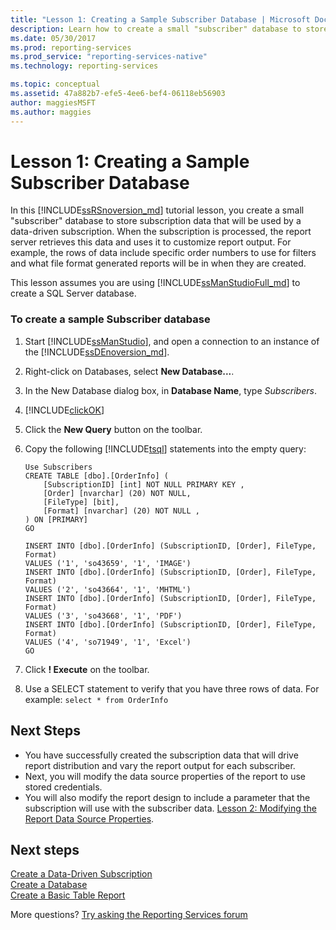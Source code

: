 ```yaml
---
title: "Lesson 1: Creating a Sample Subscriber Database | Microsoft Docs"
description: Learn how to create a small "subscriber" database to store subscription data that will be used by a data-driven subscription.
ms.date: 05/30/2017
ms.prod: reporting-services
ms.prod_service: "reporting-services-native"
ms.technology: reporting-services

ms.topic: conceptual
ms.assetid: 47a882b7-efe5-4ee6-bef4-06118eb56903
author: maggiesMSFT
ms.author: maggies
---
```


# Lesson 1: Creating a Sample Subscriber Database

In this [!INCLUDE[ssRSnoversion_md](../includes/ssrsnoversion-md.md)] tutorial lesson, you create a small "subscriber" database to store subscription data that will be used by a data-driven subscription. When the subscription is processed, the report server retrieves this data and uses it to customize report output. For example, the rows of data include specific order numbers to use for filters and what file format generated reports will be in when they are created.  
  
This lesson assumes you are using [!INCLUDE[ssManStudioFull_md](../includes/ssmanstudiofull-md.md)] to create a SQL Server database.  
  
### To create a sample Subscriber database  
  
1.  Start [!INCLUDE[ssManStudio](../includes/ssmanstudio-md.md)], and open a connection to an instance of the [!INCLUDE[ssDEnoversion_md](../includes/ssdenoversion-md.md)].  
  
2.  Right-click on Databases, select **New Database...**.  
  
3.  In the New Database dialog box, in **Database Name**, type *Subscribers*. 
4. [!INCLUDE[clickOK](../includes/clickok-md.md)]  
  
5.  Click the **New Query** button on the toolbar.  
  
6.  Copy the following [!INCLUDE[tsql](../includes/tsql-md.md)] statements into the empty query:  
  
    ```  
    Use Subscribers  
    CREATE TABLE [dbo].[OrderInfo] (  
        [SubscriptionID] [int] NOT NULL PRIMARY KEY ,  
        [Order] [nvarchar] (20) NOT NULL,  
        [FileType] [bit],  
        [Format] [nvarchar] (20) NOT NULL ,  
    ) ON [PRIMARY]  
    GO  
  
    INSERT INTO [dbo].[OrderInfo] (SubscriptionID, [Order], FileType, Format)   
    VALUES ('1', 'so43659', '1', 'IMAGE')  
    INSERT INTO [dbo].[OrderInfo] (SubscriptionID, [Order], FileType, Format)   
    VALUES ('2', 'so43664', '1', 'MHTML')  
    INSERT INTO [dbo].[OrderInfo] (SubscriptionID, [Order], FileType, Format)   
    VALUES ('3', 'so43668', '1', 'PDF')  
    INSERT INTO [dbo].[OrderInfo] (SubscriptionID, [Order], FileType, Format)   
    VALUES ('4', 'so71949', '1', 'Excel')  
    GO  
    ```  
  
7.  Click **! Execute** on the toolbar.  
  
8.  Use a SELECT statement to verify that you have three rows of data. For example: `select * from OrderInfo`  
  
## Next Steps  
+ You have successfully created the subscription data that will drive report distribution and vary the report output for each subscriber. 
+ Next, you will modify the data source properties of the report to use stored credentials. 
+ You will also modify the report design to include a parameter that the subscription will use with the subscriber data. [Lesson 2: Modifying the Report Data Source Properties](../reporting-services/lesson-2-modifying-the-report-data-source-properties.md).  

## Next steps

[Create a Data-Driven Subscription](../reporting-services/create-a-data-driven-subscription-ssrs-tutorial.md)  
[Create a Database](../relational-databases/databases/create-a-database.md)  
[Create a Basic Table Report](../reporting-services/create-a-basic-table-report-ssrs-tutorial.md)  

More questions? [Try asking the Reporting Services forum](https://go.microsoft.com/fwlink/?LinkId=620231)
